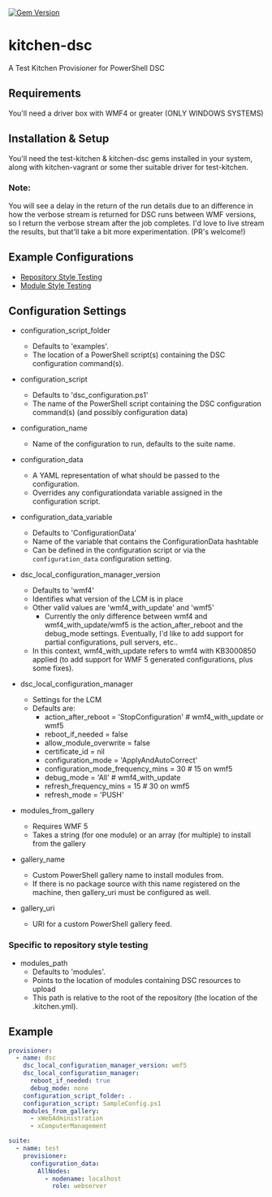 [![Gem Version](https://badge.fury.io/rb/kitchen-dsc.svg)](http://badge.fury.io/rb/kitchen-dsc)

# kitchen-dsc
A Test Kitchen Provisioner for PowerShell DSC


## Requirements
You'll need a driver box with WMF4 or greater (ONLY WINDOWS SYSTEMS)

## Installation & Setup
You'll need the test-kitchen & kitchen-dsc gems installed in your system, along with kitchen-vagrant or some ther suitable driver for test-kitchen. 

### Note:
You will see a delay in the return of the run details due to an difference in how the verbose stream is returned for DSC runs between WMF versions, so I return the verbose stream after the job completes.  I'd love to live stream the results, but that'll take a bit more experimentation. (PR's welcome!)

## Example Configurations
* [Repository Style Testing](https://github.com/smurawski/dsc-kitchen-project)
* [Module Style Testing](https://github.com/powershellorg/cwebadministration/tree/smurawski/adding_tests)

## Configuration Settings
* configuration_script_folder
  * Defaults to 'examples'.
  * The location of a PowerShell script(s) containing the DSC configuration command(s).

* configuration_script
  * Defaults to 'dsc_configuration.ps1'
  * The name of the PowerShell script containing the DSC configuration command(s) (and possibly configuration data)

* configuration_name
  * Name of the configuration to run, defaults to the suite name.

* configuration_data
  * A YAML representation of what should be passed to the configuration.
  * Overrides any configurationdata variable assigned in the configuration script.

* configuration_data_variable
  * Defaults to 'ConfigurationData'
  * Name of the variable that contains the ConfigurationData hashtable
  * Can be defined in the configuration script or via the `configuration_data` configuration setting.

* dsc_local_configuration_manager_version
  * Defaults to 'wmf4' 
  * Identifies what version of the LCM is in place
  * Other valid values are 'wmf4_with_update' and 'wmf5'
    * Currently the only difference between wmf4 and wmf4_with_update/wmf5 is the action_after_reboot and the debug_mode settings.  Eventually, I'd like to add support for partial configurations, pull servers, etc..
  * In this context, wmf4_with_update refers to wmf4 with KB3000850 applied (to add support for WMF 5 generated configurations, plus some fixes).

* dsc_local_configuration_manager
  * Settings for the LCM
  * Defaults are:
    * action_after_reboot = 'StopConfiguration' # wmf4_with_update or wmf5
    * reboot_if_needed = false
    * allow_module_overwrite = false
    * certificate_id = nil
    * configuration_mode = 'ApplyAndAutoCorrect'
    * configuration_mode_frequency_mins = 30    # 15 on wmf5
    * debug_mode = 'All'                        # wmf4_with_update
    * refresh_frequency_mins = 15               # 30 on wmf5
    * refresh_mode = 'PUSH'

* modules_from_gallery
  * Requires WMF 5
  * Takes a string (for one module) or an array (for multiple) to install from the gallery

* gallery_name
  * Custom PowerShell gallery name to install modules from.
  * If there is no package source with this name registered on the machine, then gallery_uri must be configured as well.

* gallery_uri
  * URI for a custom PowerShell gallery feed.

### Specific to repository style testing
* modules_path
  * Defaults to 'modules'.
  * Points to the location of modules containing DSC resources to upload
  * This path is relative to the root of the repository (the location of the .kitchen.yml).

## Example 

```yaml
provisioner:
  - name: dsc
    dsc_local_configuration_manager_version: wmf5
    dsc_local_configuration_manager:
      reboot_if_needed: true
      debug_mode: none
    configuration_script_folder: .
    configuration_script: SampleConfig.ps1
    modules_from_gallery:
      - xWebAdministration
      - xComputerManagement

suite:
  - name: test
    provisioner:
      configuration_data:
        AllNodes:
          - nodename: localhost
            role: webserver
```